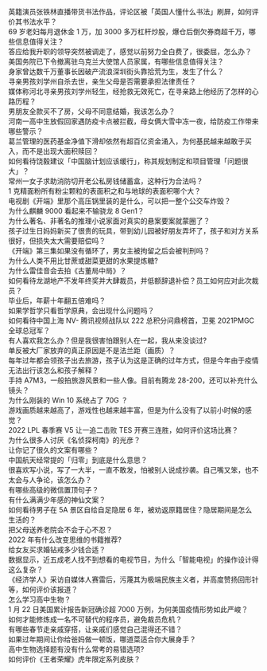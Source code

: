 英籍演员张铁林直播带货书法作品，评论区被「英国人懂什么书法」刷屏，如何评价其书法水平？  
69 岁老妇每月退休金 1 万，加 3000 多万杠杆炒股，爆仓后倒欠券商超千万，哪些信息值得关注？  
答应给我升职的领导突然被调走了，感觉以前努力全白费了，很委屈，怎么办？  
美国务院已下令撤离驻乌克兰大使馆人员家属，有哪些信息值得关注？  
身家曾达数千万董事长因破产流浪深圳街头靠拾荒为生，发生了什么？  
寻亲男孩刘学州自杀去世，亲生父母是否需要承担法律责任？  
媒体称河北寻亲男孩刘学州轻生，经抢救无效死亡，在寻亲路上他经历了怎样的心路历程？  
男朋友全款买不了房，父母不同意结婚，我该怎么办？  
河南一高中生放假回家遇防疫卡点被拦截，母女俩大雪中冻一夜，给防疫工作带来哪些警示？  
葛兰管理的医药基金净值下滑却依然有超百亿资金涌入，为何基民越来越敢于买入，而不是出现大面积赎回？  
如何看待饶毅建议「中国脑计划应该缓行」，称其规划制定和项目管理「问题很大」？  
常州一女子求助消防切开老公私房钱储蓄盒，这种行为合法吗？  
1 克精面粉所有粉尘颗粒的表面积之和与地球的表面积哪个大？  
电视剧《开端》里那个高压锅里装的是什么，可以把一整个公交车炸毁？  
为什么麒麟 9000 看起来不输骁龙 8 Gen1？  
为什么著名、非著名的推理小说家面对真实的悬案要案就蒙圈了？  
孩子过生日妈妈新买了很贵的玩具，带到幼儿园被好朋友弄坏了，孩子和对方关系很好，但损失太大需要赔偿吗？  
《开端》第三集如果没有循环了，男女主被拘留之后会被判刑吗？  
为什么人类不用比甘蔗或甜菜更甜的水果提炼糖?  
为什么雷佳音会去拍《古董局中局》？  
如何看待龙湖地产不发年终奖并大肆裁员，并低额辞退补偿？员工如何应对此次裁员？  
毕业后，年薪十年翻五倍难吗？  
如果学哲学只看哲学原典，会出现什么问题吗？  
如何看待中国上海 NV- 腾讯视频战队以 222 总积分问鼎榜首，卫冕 2021PMGC 全球总冠军？  
有人喜欢我怎么办？但是我很害怕跟别人在一起，我从来没谈过?  
单反被大厂家放弃的真正原因是不是法兰距（画质）？  
每年过年都会领孩子出去旅游，孩子认为这是正确的过年方式，但是今年由于疫情无法出行该怎么和孩子解释？  
手持 A7M3，一般拍旅游风景和一些人像。目前有腾龙 28-200，还可以补充什么镜头？  
为什么刚装的 Win 10 系统占了 70G ？  
游戏画质越来越高了，游戏性也越来越丰富，但是为什么没有了以前小时候的感觉？  
2022 LPL 春季赛 V5 让一追二击败 TES 开赛三连胜，如何评价这场比赛？  
为什么很多人讨厌《名侦探柯南》的光彦？  
让你记了很久的文案有哪些？  
中国航天经常提的「归零」到底是什么意思？  
很喜欢写小说，写了一大半，一直不敢发，怕被别人说成抄袭。自己嘴又笨，也不太会与人争论，该怎么办？  
有哪些高级的微信置顶句子？  
有什么满满少年感的神仙文案？  
如何看待男子在 5A 景区自给自足隐居 6 年，被劝返原籍居住？隐居期间是怎么生活的？  
把父母送养老院会不会于心不忍？  
2022 年有什么改变思维的书籍推荐?  
给女友买求婚钻戒多少钱合适？  
数据显示，近五成老人找不到想看的电视节目，为什么「智能电视」的操作设计得这么复杂？  
《经济学人》采访自媒体人赛雷后，污蔑其为极端民族主义者，并高度赞扬回形针等，如何评价该报道？  
怎么学习高中生物？  
1 月 22 日美国累计报告新冠确诊超 7000 万例，为何美国疫情形势如此严峻？  
如何才能修炼成一名不可替代的程序员，避免裁员危机？  
有哪些春节走亲戚穿搭，让亲戚们感觉自己混得还不错？  
如果过年期间让你给爸妈做一顿饭，哪道菜适合你大展身手？  
高中生物选择题有没有什么常考的易错选项?  
如何评价《王者荣耀》虎年限定系列皮肤？  
